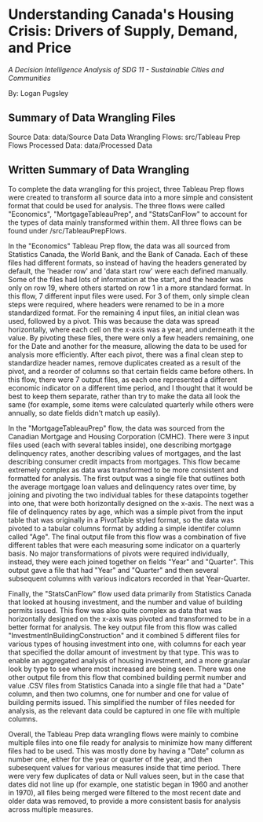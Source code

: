 # Understanding Canada's Housing Crisis: Drivers of Supply, Demand, and Price

*A Decision Intelligence Analysis of SDG 11 - Sustainable Cities and Communities*

By: Logan Pugsley

## Summary of Data Wrangling Files
Source Data: data/Source Data
Data Wrangling Flows: src/Tableau Prep Flows
Processed Data: data/Processed Data


## Written Summary of Data Wrangling

To complete the data wrangling for this project, three Tableau Prep flows were created to transform all source data into a more simple and consistent format that could be used for analysis. The three flows were called "Economics", "MortgageTableauPrep", and "StatsCanFlow" to account for the types of data mainly transformed within them. All three flows can be found under /src/TableauPrepFlows.


In the "Economics" Tableau Prep flow, the data was all sourced from Statistics Canada, the World Bank, and the Bank of Canada. Each of these files had different formats, so instead of having the headers generated by default, the 'header row' and 'data start row' were each defined manually. Some of the files had lots of information at the start, and the header was only on row 19, where others started on row 1 in a more standard format. In this flow, 7 different input files were used. For 3 of them, only simple clean steps were required, where headers were renamed to be in a more standardized format. For the remaining 4 input files, an initial clean was used, followed by a pivot. This was because the data was spread horizontally, where each cell on the x-axis was a year, and underneath it the value. By pivoting these files, there were only a few headers remaining, one for the Date and another for the measure, allowing the data to be used for analysis more efficiently. After each pivot, there was a final clean step to standardize header names, remove duplicates created as a result of the pivot, and a reorder of columns so that certain fields came before others. In this flow, there were 7 output files, as each one represented a different economic indicator on a different time period, and I thought that it would be best to keep them separate, rather than try to make the data all look the same (for example, some items were calculated quarterly while others were annually, so date fields didn't match up easily).


In the "MortgageTableauPrep" flow, the data was sourced from the Canadian Mortgage and Housing Corporation (CMHC). There were 3 input files used (each with several tables inside), one describing mortgage delinquency rates, another describing values of mortgages, and the last describing consumer credit impacts from mortgages. This flow became extremely complex as data was transformed to be more consistent and formatted for analysis. The first output was a single file that outlines both the average mortgage loan values and delinquency rates over time, by joining and pivoting the two individual tables for these datapoints together into one, that were both horizontally designed on the x-axis. The next was a file of delinquency rates by age, which was a simple pivot from the input table that was originally in a PivotTable styled format, so the data was pivoted to a tabular columns format by adding a simple identifer column called "Age". The final output file from this flow was a combination of five different tables that were each measuring some indicator on a quarterly basis. No major transformations of pivots were required individually, instead, they were each joined together on fields "Year" and "Quarter". This output gave a file that had "Year" and "Quarter" and then several subsequent columns with various indicators recorded in that Year-Quarter.


Finally, the "StatsCanFlow" flow used data primarily from Statistics Canada that looked at housing investment, and the number and value of building permits issued. This flow was also quite complex as data that was horizontally designed on the x-axis was pivoted and transformed to be in a better format for analysis. The key output file from this flow was called "InvestmentInBuildingConstruction" and it combined 5 different files for various types of housing investment into one, with columns for each year that specified the dollar amount of investment by that type. This was to enable an aggregated analysis of housing investment, and a more granular look by type to see where most increased are being seen. There was one other output file from this flow that combined building permit number and value .CSV files from Statistics Canada into a single file that had a "Date" column, and then two columns, one for number and one for value of building permits issued. This simplified the number of files needed for analysis, as the relevant data could be captured in one file with multiple columns.


Overall, the Tableau Prep data wrangling flows were mainly to combine multiple files into one file ready for analysis to minimize how many different files had to be used. This was mostly done by having a "Date" column as number one, either for the year or quarter of the year, and then subesequent values for various measures inside that time period. There were very few duplicates of data or Null values seen, but in the case that dates did not line up (for example, one statistic began in 1960 and another in 1970), all files being merged were filtered to the most recent date and older data was removed, to provide a more consistent basis for analysis across multiple measures.